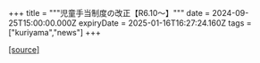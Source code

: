 +++
title = """児童手当制度の改正【R6.10～】"""
date = 2024-09-25T15:00:00.000Z
expiryDate = 2025-01-16T16:27:24.160Z
tags = ["kuriyama","news"]
+++


[[source]](https://www.town.kuriyama.hokkaido.jp/soshiki/39/28301.html)
